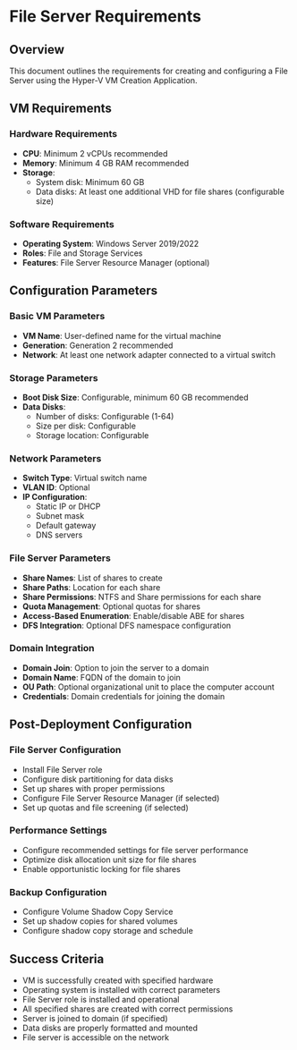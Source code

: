 # File Server Requirements

## Overview
This document outlines the requirements for creating and configuring a File Server using the Hyper-V VM Creation Application.

## VM Requirements

### Hardware Requirements
- **CPU**: Minimum 2 vCPUs recommended
- **Memory**: Minimum 4 GB RAM recommended
- **Storage**:
  - System disk: Minimum 60 GB
  - Data disks: At least one additional VHD for file shares (configurable size)

### Software Requirements
- **Operating System**: Windows Server 2019/2022
- **Roles**: File and Storage Services
- **Features**: File Server Resource Manager (optional)

## Configuration Parameters

### Basic VM Parameters
- **VM Name**: User-defined name for the virtual machine
- **Generation**: Generation 2 recommended
- **Network**: At least one network adapter connected to a virtual switch

### Storage Parameters
- **Boot Disk Size**: Configurable, minimum 60 GB recommended
- **Data Disks**: 
  - Number of disks: Configurable (1-64)
  - Size per disk: Configurable
  - Storage location: Configurable

### Network Parameters
- **Switch Type**: Virtual switch name
- **VLAN ID**: Optional
- **IP Configuration**:
  - Static IP or DHCP
  - Subnet mask
  - Default gateway
  - DNS servers

### File Server Parameters
- **Share Names**: List of shares to create
- **Share Paths**: Location for each share
- **Share Permissions**: NTFS and Share permissions for each share
- **Quota Management**: Optional quotas for shares
- **Access-Based Enumeration**: Enable/disable ABE for shares
- **DFS Integration**: Optional DFS namespace configuration

### Domain Integration
- **Domain Join**: Option to join the server to a domain
- **Domain Name**: FQDN of the domain to join
- **OU Path**: Optional organizational unit to place the computer account
- **Credentials**: Domain credentials for joining the domain

## Post-Deployment Configuration

### File Server Configuration
- Install File Server role
- Configure disk partitioning for data disks
- Set up shares with proper permissions
- Configure File Server Resource Manager (if selected)
- Set up quotas and file screening (if selected)

### Performance Settings
- Configure recommended settings for file server performance
- Optimize disk allocation unit size for file shares
- Enable opportunistic locking for file shares

### Backup Configuration
- Configure Volume Shadow Copy Service
- Set up shadow copies for shared volumes
- Configure shadow copy storage and schedule

## Success Criteria
- VM is successfully created with specified hardware
- Operating system is installed with correct parameters
- File Server role is installed and operational
- All specified shares are created with correct permissions
- Server is joined to domain (if specified)
- Data disks are properly formatted and mounted
- File server is accessible on the network 